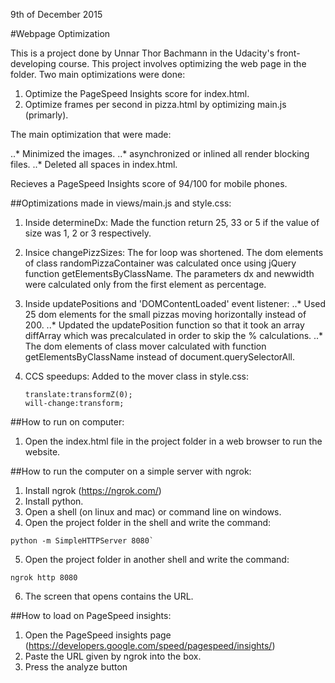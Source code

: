 9th of December 2015

#Webpage Optimization

This is a project done by Unnar Thor Bachmann in the Udacity's front-developing course.
This project involves optimizing the web page in the folder.
Two main optimizations were done:

1. Optimize the PageSpeed Insights score for index.html.
2. Optimize frames per second in pizza.html by optimizing main.js (primarly).

The main optimization that were made:

..* Minimized the images.
..* asynchronized or inlined all render blocking files.
..* Deleted all spaces in index.html.

Recieves a PageSpeed Insights score of 94/100 for mobile phones.


##Optimizations made in views/main.js and style.css:


1. Inside determineDx:
   Made the function return 25, 33 or 5 if the value of size was
   1, 2 or 3 respectively.

2. Insice changePizzSizes:
   The for loop was shortened. The dom elements of class
   randomPizzaContainer was calculated once using jQuery function getElementsByClassName. 
   The parameters dx and newwidth were calculated
   only from the first element as percentage.

3. Inside updatePositions and 'DOMContentLoaded' event listener:
   ..* Used 25 dom elements for the small pizzas moving 
      horizontally instead of 200.
   ..* Updated the updatePosition function so that it took an array diffArray 
      which was precalculated in order to skip the % calculations.
   ..* The dom  elements of class mover calculated
      with function getElementsByClassName instead of 
      document.querySelectorAll.

4. CCS speedups:
   Added to the mover class in style.css:
   ```
   translate:transformZ(0);
   will-change:transform;
   ```
##How to run on computer: 

1. Open the index.html file in the project folder in a web browser to run the website.

##How to run the computer on a simple server with ngrok:


1. Install  ngrok (https://ngrok.com/)
2. Install python.
3. Open a shell (on linux and mac) or command line on windows.
4. Open the project folder in the shell and write the command:
```
python -m SimpleHTTPServer 8080`
```
5. Open the project folder in another shell and write the command:
```
ngrok http 8080
```
6. The screen that opens contains the URL.

##How to load on PageSpeed insights:

1. Open the PageSpeed insights page (https://developers.google.com/speed/pagespeed/insights/)
2. Paste the URL given by ngrok into the box.
3. Press the analyze button

